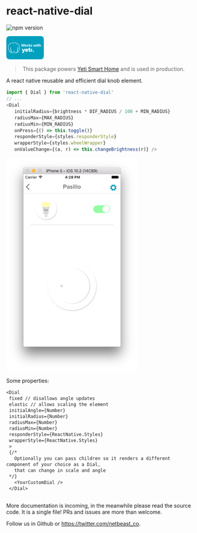 # react-native-dial
![npm version](https://badge.fury.io/js/react-native-dial.svg)

<a href="https://getyeti.co" target="_blank">
   <img alt="works with yeti" src="works-with-yeti.png" width="100" />
</a>

> This package powers [Yeti Smart Home](https://getyeti.co) and is used in production.

A react native reusable and efficient dial knob element.

```javascript
import { Dial } from 'react-native-dial'
// ...
<Dial 
   initialRadius={brightness * DIF_RADIUS / 100 + MIN_RADIUS}
   radiusMax={MAX_RADIUS}
   radiusMin={MIN_RADIUS}
   onPress={() => this.toggle()}
   responderStyle={styles.responderStyle}
   wrapperStyle={styles.wheelWrapper}
   onValueChange={(a, r) => this.changeBrightness(r)} />
```

<img alt="demo screenshot" src="Screen Shot 2017-01-04 at 16.28.38.png" width="350" />


Some properties:
```
<Dial
 fixed // disallows angle updates
 elastic // allows scaling the element
 initialAngle={Number}
 initialRadius={Number}
 radiusMax={Number}
 radiusMin={Number}
 responderStyle={ReactNative.Styles}
 wrapperStyle={ReactNative.Styles}
 >
 {/* 
   Optionally you can pass children so it renders a different component of your choice as a Dial,
   that can change in scale and angle
 */}
   <YourCustomDial />
 </Dial>
 
```

More documentation is incoming, in the meanwhile please read the source code. It is a single file!
PRs and issues are more than welcome.

Follow us in Github or https://twitter.com/netbeast_co.
